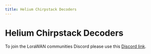 ```yaml
---
title: Helium Chirpstack Decoders
---
```

# Helium Chirpstack Decoders


To join the LoraWAN communities Discord please use this [Discord link](https://discord.gg/Tf96GJGb).
